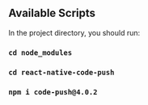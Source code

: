 
## Available Scripts

In the project directory, you should run:

### `cd node_modules`

### `cd react-native-code-push`

### `npm i code-push@4.0.2`


